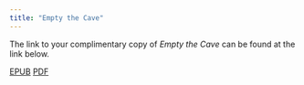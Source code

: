 ```yaml
---
title: "Empty the Cave"
---
```


The link to your complimentary copy of _Empty the Cave_ can be found at the link below.

[EPUB](</thanks/b179ku9tm9m8rnw0f5ikf07tshbmxoj7/Empty the Cave Awaken the SparkN242.epub>)
[PDF](</thanks/b179ku9tm9m8rnw0f5ikf07tshbmxoj7/Empty the Cave Revised.pdf>)
